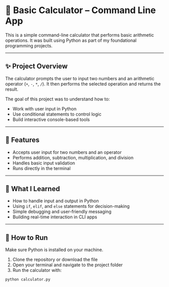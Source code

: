 # 🧮 Basic Calculator – Command Line App

This is a simple command-line calculator that performs basic arithmetic operations. It was built using Python as part of my foundational programming projects.

---

## ✨ Project Overview

The calculator prompts the user to input two numbers and an arithmetic operator (`+`, `-`, `*`, `/`). It then performs the selected operation and returns the result.

The goal of this project was to understand how to:
- Work with user input in Python
- Use conditional statements to control logic
- Build interactive console-based tools

---

## 🔑 Features

- Accepts user input for two numbers and an operator
- Performs addition, subtraction, multiplication, and division
- Handles basic input validation
- Runs directly in the terminal

---

## 🧠 What I Learned

- How to handle input and output in Python
- Using `if`, `elif`, and `else` statements for decision-making
- Simple debugging and user-friendly messaging
- Building real-time interaction in CLI apps

---

## 🚀 How to Run

Make sure Python is installed on your machine.

1. Clone the repository or download the file
2. Open your terminal and navigate to the project folder
3. Run the calculator with:

```bash
python calculator.py
